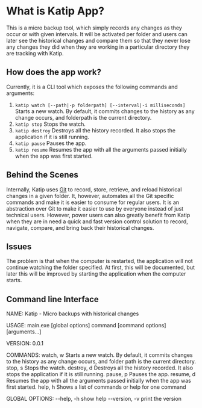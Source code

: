 # What is Katip App?

This is a micro backup tool, which simply records any changes as they occur or with given intervals. It will be activated per folder
and users can later see the historical changes and compare them so that they never lose any changes they did when they are working in a particular directory they are tracking with Katip.

## How does the app work?

Currently, it is a CLI tool which exposes the following commands and arguments:

1. `katip watch [--path|-p folderpath] [--interval|-i milliseconds]` Starts a new watch. By default, it commits changes to the history
as any change occurs, and folderpath is the current directory.
2. `katip stop` Stops the watch.
3. `katip destroy` Destroys all the history recorded. It also stops the application if it is still running.
4. `katip pause` Pauses the app.
5. `katip resume` Resumes the app with all the arguments passed initially when the app was first started.

## Behind the Scenes

Internally, Katip uses [Git](https://git-scm.com) to record, store, retrieve, and reload historical changes in a given folder. It, however, automates all the Git specific commands and make it is easier to consume for regular users. It is an abstraction over Git to make it easier to use by everyone instead of just technical users. However, power users can also greatly benefit from Katip when they are in need a quick and fast version control solution to record, navigate, compare, and bring back their historical changes.

## Issues

The problem is that when the computer is restarted, the application will not continue watching the folder specified. At first, this will be documented, but later this will be improved by starting the application when the computer starts.

## Command line Interface
NAME:
   Katip - Micro backups with historical changes

USAGE:
   main.exe [global options] command [command options] [arguments...]

VERSION:
   0.0.1

COMMANDS:
   watch, w    Starts a new watch. By default, it commits changes to the history as any change occurs, and folder path is the current directory.
   stop, s     Stops the watch.
   destroy, d  Destroys all the history recorded. It also stops the application if it is still running.
   pause, p    Pauses the app.
   resume, d   Resumes the app with all the arguments passed initially when the app was first started.
   help, h     Shows a list of commands or help for one command

GLOBAL OPTIONS:
   --help, -h     show help
   --version, -v  print the version